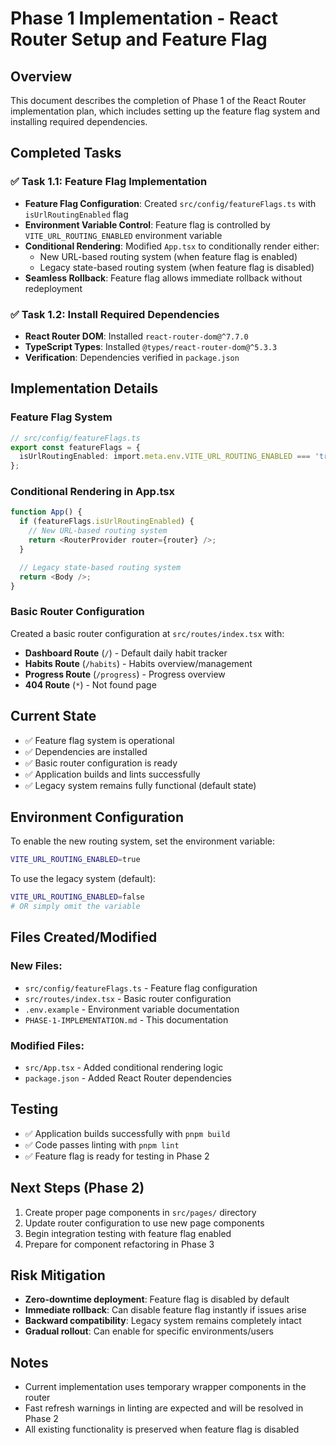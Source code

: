 # Phase 1 Implementation - React Router Setup and Feature Flag

## Overview

This document describes the completion of Phase 1 of the React Router
implementation plan, which includes setting up the feature flag system and
installing required dependencies.

## Completed Tasks

### ✅ Task 1.1: Feature Flag Implementation

- **Feature Flag Configuration**: Created `src/config/featureFlags.ts` with
  `isUrlRoutingEnabled` flag
- **Environment Variable Control**: Feature flag is controlled by
  `VITE_URL_ROUTING_ENABLED` environment variable
- **Conditional Rendering**: Modified `App.tsx` to conditionally render either:
  - New URL-based routing system (when feature flag is enabled)
  - Legacy state-based routing system (when feature flag is disabled)
- **Seamless Rollback**: Feature flag allows immediate rollback without
  redeployment

### ✅ Task 1.2: Install Required Dependencies

- **React Router DOM**: Installed `react-router-dom@^7.7.0`
- **TypeScript Types**: Installed `@types/react-router-dom@^5.3.3`
- **Verification**: Dependencies verified in `package.json`

## Implementation Details

### Feature Flag System

```typescript
// src/config/featureFlags.ts
export const featureFlags = {
  isUrlRoutingEnabled: import.meta.env.VITE_URL_ROUTING_ENABLED === 'true',
};
```

### Conditional Rendering in App.tsx

```typescript
function App() {
  if (featureFlags.isUrlRoutingEnabled) {
    // New URL-based routing system
    return <RouterProvider router={router} />;
  }

  // Legacy state-based routing system
  return <Body />;
}
```

### Basic Router Configuration

Created a basic router configuration at `src/routes/index.tsx` with:

- **Dashboard Route** (`/`) - Default daily habit tracker
- **Habits Route** (`/habits`) - Habits overview/management
- **Progress Route** (`/progress`) - Progress overview
- **404 Route** (`*`) - Not found page

## Current State

- ✅ Feature flag system is operational
- ✅ Dependencies are installed
- ✅ Basic router configuration is ready
- ✅ Application builds and lints successfully
- ✅ Legacy system remains fully functional (default state)

## Environment Configuration

To enable the new routing system, set the environment variable:

```bash
VITE_URL_ROUTING_ENABLED=true
```

To use the legacy system (default):

```bash
VITE_URL_ROUTING_ENABLED=false
# OR simply omit the variable
```

## Files Created/Modified

### New Files:

- `src/config/featureFlags.ts` - Feature flag configuration
- `src/routes/index.tsx` - Basic router configuration
- `.env.example` - Environment variable documentation
- `PHASE-1-IMPLEMENTATION.md` - This documentation

### Modified Files:

- `src/App.tsx` - Added conditional rendering logic
- `package.json` - Added React Router dependencies

## Testing

- ✅ Application builds successfully with `pnpm build`
- ✅ Code passes linting with `pnpm lint`
- ✅ Feature flag is ready for testing in Phase 2

## Next Steps (Phase 2)

1. Create proper page components in `src/pages/` directory
2. Update router configuration to use new page components
3. Begin integration testing with feature flag enabled
4. Prepare for component refactoring in Phase 3

## Risk Mitigation

- **Zero-downtime deployment**: Feature flag is disabled by default
- **Immediate rollback**: Can disable feature flag instantly if issues arise
- **Backward compatibility**: Legacy system remains completely intact
- **Gradual rollout**: Can enable for specific environments/users

## Notes

- Current implementation uses temporary wrapper components in the router
- Fast refresh warnings in linting are expected and will be resolved in Phase 2
- All existing functionality is preserved when feature flag is disabled
